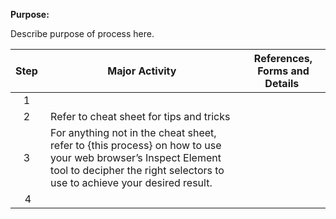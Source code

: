 **Purpose:**

Describe purpose of process here.

| **Step**  | **Major Activity**  | **References, Forms and Details**  |
|:--:|----|----|
| 1  |  |  |
| 2  | Refer to cheat sheet for tips and tricks |  |
| 3  | For anything not in the cheat sheet, refer to {this process} on how to use your web browser’s Inspect Element tool to decipher the right selectors to use to achieve your desired result. |  |
| 4 |  |  |
